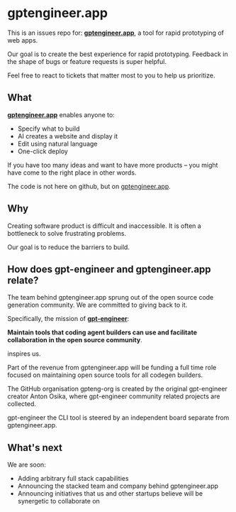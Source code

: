 # gptengineer.app

This is an issues repo for: **[gptengineer.app](https://gptengineer.app)**, a tool for rapid prototyping of web apps.

Our goal is to create the best experience for rapid prototyping. Feedback in the shape of bugs or feature requests is super helpful.

Feel free to react to tickets that matter most to you to help us prioritize.

## What

[**gptengineer.app**](https://gptengineer.app) enables anyone to:

- Specify what to build
- AI creates a website and display it
- Edit using natural language
- One-click deploy

If you have too many ideas and want to have more products – you might have come to the right place in other words.


The code is not here on github, but on [gptengineer.app](https://gptengineer.app).

## Why
Creating software product is difficult and inaccessible. It is often a bottleneck to solve frustrating problems.

Our goal is to reduce the barriers to build.

## How does gpt-engineer and gptengineer.app relate?

The team behind gptengineer.app sprung out of the open source code generation community. We are committed to giving back to it.

Specifically, the mission of [**gpt-engineer**](https://github.com/AntonOsika/gpt-engineer):

**Maintain tools that coding agent builders can use and facilitate collaboration in the open source community**.

inspires us.

Part of the revenue from gptengineer.app will be funding a full time role focused on maintaining open source tools for all codegen builders.

The GitHub organisation gpteng-org is created by the original gpt-engineer creator Anton Osika, where gpt-engineer community related projects are collected.

gpt-engineer the CLI tool is steered by an independent board separate from gptengineer.app.


## What's next

We are soon:
- Adding arbitrary full stack capabilities
- Announcing the stacked team and company behind gptengineer.app
- Announcing initiatives that us and other startups believe will be synergetic to collaborate on
